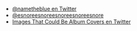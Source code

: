-   [@nametheblue en Twitter](https://twitter.com/nametheblue)
-   [@esnoreesnoreesnoreesnoreesnore](https://instagram.com/esnoreesnoreesnoreesnoreesnore)
-   [Images That Could Be Album Covers en Twitter](https://twitter.com/ImagesAlbum)
